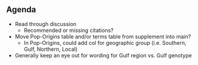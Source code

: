 ## Agenda
- Read through discussion
  - Recommended or missing citations?
- Move Pop-Origins table and/or terms table from supplement into main? 
  - In Pop-Origins, could add col for geographic group (i.e. Southern, Gulf, Northern, Local)
- Generally keep an eye out for wording for Gulf region vs. Gulf genotype
